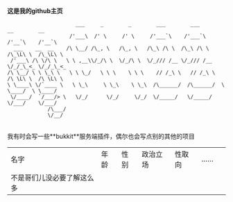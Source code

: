 **这是我的github主页**
```
                      ___     _        _        ___        ___        __        __     
                    /'___\  /' \     /' \     /'___`\    /'___`\    /'__`\    /'__`\           
  ___    __  __    /\ \__/ /\_, \   /\_, \   /\_\ /\ \  /\_\ /\ \  /\_\L\ \  /\_\L\ \  
 /'___\ /\ \/\ \   \ \ ,__\\/_/\ \  \/_/\ \  \/_/// /__ \/_/// /__ \/_/_\_<_ \/_/_\_<_ 
/\ \__/ \ \ \_\ \   \ \ \_/   \ \ \    \ \ \    // /_\ \   // /_\ \  /\ \L\ \  /\ \L\ \
\ \____\ \/`____ \   \ \_\     \ \_\    \ \_\  /\______/  /\______/  \ \____/  \ \____/
 \/____/  `/___/> \   \/_/      \/_/     \/_/  \/_____/   \/_____/    \/___/    \/___/ 
             /\___/                                                                    
             \/__/                                                                     
```
<br>
我有时会写一些**bukkit**服务端插件，偶尔也会写点别的其他的项目

|              |    |    |      |     |    |   |
| ------------- | -- | -- | ---- | --- | -- | - |
| 名字 | 年龄 | 性别 | 政治立场 | 性取向 | …… |   |
| 不是哥们儿没必要了解这么多  |
